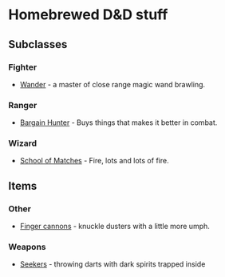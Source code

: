 Homebrewed D&D stuff
====================

Subclasses
----------

### Fighter

* [Wander](./subclass/fighter/wander.md) - a master of close range magic wand
  brawling.

### Ranger

* [Bargain Hunter](./subclasses/ranger/bargain-hunter.md) - Buys things that
  makes it better in combat.

### Wizard

* [School of Matches](./subclasses/wizard/school-of-matches.md) - Fire, lots
  and lots of fire.

Items
-----

### Other

* [Finger cannons](./items/other/finger-cannons.md) - knuckle dusters with a little more umph.

### Weapons

* [Seekers](./items/weapons/seekers.md) - throwing darts with dark spirits trapped inside
